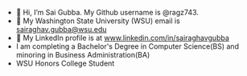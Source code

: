 - 👋 Hi, I’m Sai Gubba. My Github username is @ragz743.
- 👀 My Washington State University (WSU) email is sairaghav.gubba@wsu.edu
- 👀 My LinkedIn profile is at www.linkedin.com/in/sairaghavgubba
- I am completing a Bachelor's Degree in Computer Science(BS) and minoring in Business Administration(BA)
- WSU Honors College Student

<!---
ragz743/ragz743 is a ✨ special ✨ repository because its `README.md` (this file) appears on your GitHub profile.
You can click the Preview link to take a look at your changes.
--->
